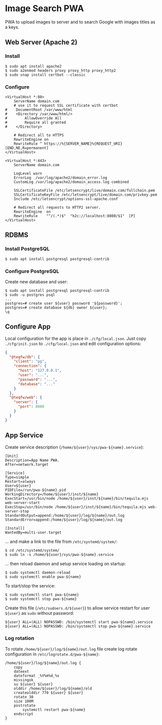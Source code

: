 # Image Search PWA

PWA to upload images to server and to search Google with images titles as a keys.

## Web Server (Apache 2)

### Install

```shell
$ sudo apt install apache2
$ sudo a2enmod headers proxy proxy_http proxy_http2
$ sudo snap install certbot --classic
```

### Configure

```apacheconf
<VirtualHost *:80>
    ServerName domain.com
    # use it to request SSL certificate with certbot
#    DocumentRoot /var/www/html
#    <Directory /var/www/html/>
#        AllowOverride All
#        Require all granted
#    </Directory>

    # Redirect all to HTTPS
    RewriteEngine on
    RewriteRule ^ https://%{SERVER_NAME}%{REQUEST_URI} [END,NE,R=permanent]
</VirtualHost>

<VirtualHost *:443>
    ServerName domain.com

    LogLevel warn
    ErrorLog  /var/log/apache2/domain_error.log
    CustomLog /var/log/apache2/domain_access.log combined

    SSLCertificateFile /etc/letsencrypt/live/domain.com/fullchain.pem
    SSLCertificateKeyFile /etc/letsencrypt/live/domain.com/privkey.pem
    Include /etc/letsencrypt/options-ssl-apache.conf

    # Redirect all requests to HTTP2 server.
    RewriteEngine  on
    RewriteRule    "^/(.*)$"  "h2c://localhost:8080/$1"  [P]
</VirtualHost>
```

## RDBMS

### Install PostgreSQL

```shell
$ sudo apt install postgresql postgresql-contrib
```

### Configure PostgreSQL

Create new database and user:

```shell
$ sudo apt install postgresql postgresql-contrib
$ sudo -u postgres psql
...
postgres=# create user ${user} password '${password}';
postgres=# create database ${db} owner ${user};
\q
```

## Configure App

Local configuration for the app is place in `./cfg/local.json`. Just copy `./cfg/init.json` to `./cfg/local.json` and
edit configuration options:

```json
{
  "@teqfw/db": {
    "client": "pg",
    "connection": {
      "host": "127.0.0.1",
      "user": "...",
      "password": "...",
      "database": "..."
    }
  },
  "@teqfw/web": {
    "server": {
      "port": 8080
    }
  }
}
```

## App Service

Create service description (`/home/${user}/sys/pwa-${name}.service`):

```
[Unit]
Description=App Name PWA.
After=network.target

[Service]
Type=simple
Restart=always
User=${user}
PIDFile=/run/pwa-${name}.pid
WorkingDirectory=/home/${user}/inst/${name}
ExecStart=/usr/bin/node /home/${user}/inst/${name}/bin/tequila.mjs web-server-start
ExecStop=/usr/bin/node /home/${user}/inst/${name}/bin/tequila.mjs web-server-stop
StandardOutput=append:/home/${user}/log/${name}/out.log
StandardError=append:/home/${user}/log/${name}/out.log

[Install]
WantedBy=multi-user.target
```

... and make a link to the file from `/etc/systemd/system/`:

```shell
$ cd /etc/systemd/system/
$ sudo ln -s /home/${user}/sys/pwa-${name}.service
```

... then reload daemon and setup service loading on startup:

```shell
$ sudo systemctl daemon-reload
$ sudo systemctl enable pwa-${name}
```

To start/stop the service:

```shell
$ sudo systemctl start pwa-${name}
$ sudo systemctl stop pwa-${name}
```

Create this file (`/etc/sudoers.d/${user}`) to allow service restart for user `${user}` as `sudo` without password:

```
${user} ALL=(ALL) NOPASSWD: /bin/systemctl start pwa-${name}.service
${user} ALL=(ALL) NOPASSWD: /bin/systemctl stop pwa-${name}.service
```

### Log rotation

To rotate `/home/${user}/log/${name}/out.log` file create log rotate configuration in  `/etc/logrotate.d/pwa-${name}`:

```
/home/${user}/log/${name}/out.log {
    copy
    dateext
    dateformat _%Y%m%d_%s
    missingok
    su ${user} ${user}
    olddir /home/${user}/log/${name}/old
    createolddir 770 ${user} ${user}
    rotate 30
    size 100M
    postrotate
        systemctl restart pwa-${name}
    endscript
}
```